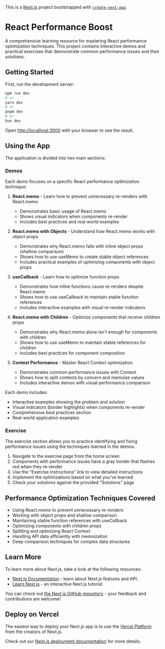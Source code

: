 This is a [Next.js](https://nextjs.org) project bootstrapped with [`create-next-app`](https://nextjs.org/docs/pages/api-reference/create-next-app).

# React Performance Boost

A comprehensive learning resource for mastering React performance optimization techniques. This project contains interactive demos and practical exercises that demonstrate common performance issues and their solutions.

## Getting Started

First, run the development server:

```bash
npm run dev
# or
yarn dev
# or
pnpm dev
# or
bun dev
```

Open [http://localhost:3000](http://localhost:3000) with your browser to see the result.

## Using the App

The application is divided into two main sections:

### Demos

Each demo focuses on a specific React performance optimization technique:

1. **React.memo** - Learn how to prevent unnecessary re-renders with React.memo
   - Demonstrates basic usage of React.memo
   - Shows visual indicators when components re-render
   - Includes best practices and real-world examples

2. **React.memo with Objects** - Understand how React.memo works with object props
   - Demonstrates why React.memo fails with inline object props (shallow comparison)
   - Shows how to use useMemo to create stable object references
   - Includes practical examples of optimizing components with object props

3. **useCallback** - Learn how to optimize function props
   - Demonstrates how inline functions cause re-renders despite React.memo
   - Shows how to use useCallback to maintain stable function references
   - Includes interactive examples with visual re-render indicators

4. **React.memo with Children** - Optimize components that receive children props
   - Demonstrates why React.memo alone isn't enough for components with children
   - Shows how to use useMemo to maintain stable references for children
   - Includes best practices for component composition

5. **Context Performance** - Master React Context optimization
   - Demonstrates common performance issues with Context
   - Shows how to split contexts by concern and memoize values
   - Includes interactive demos with visual performance comparison

Each demo includes:
- Interactive examples showing the problem and solution
- Visual indicators (border highlights) when components re-render
- Comprehensive best practices section
- Real-world application examples

### Exercise

The exercise section allows you to practice identifying and fixing performance issues using the techniques learned in the demos:

1. Navigate to the exercise page from the home screen
2. Components with performance issues have a gray border that flashes red when they re-render
3. Use the "Exercise Instructions" link to view detailed instructions
4. Implement the optimizations based on what you've learned
5. Check your solutions against the provided "Solutions" page

## Performance Optimization Techniques Covered

- Using React.memo to prevent unnecessary re-renders
- Working with object props and shallow comparison
- Maintaining stable function references with useCallback
- Optimizing components with children props
- Splitting and optimizing React Context
- Handling API data efficiently with memoization
- Deep comparison techniques for complex data structures

## Learn More

To learn more about Next.js, take a look at the following resources:

- [Next.js Documentation](https://nextjs.org/docs) - learn about Next.js features and API.
- [Learn Next.js](https://nextjs.org/learn-pages-router) - an interactive Next.js tutorial.

You can check out [the Next.js GitHub repository](https://github.com/vercel/next.js) - your feedback and contributions are welcome!

## Deploy on Vercel

The easiest way to deploy your Next.js app is to use the [Vercel Platform](https://vercel.com/new?utm_medium=default-template&filter=next.js&utm_source=create-next-app&utm_campaign=create-next-app-readme) from the creators of Next.js.

Check out our [Next.js deployment documentation](https://nextjs.org/docs/pages/building-your-application/deploying) for more details.
